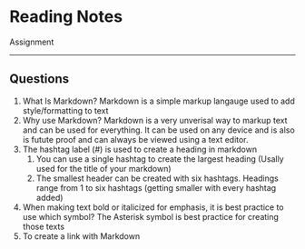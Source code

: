 # Reading Notes
Assignment

---
## Questions
1. What Is Markdown? Markdown is a simple markup langauge used to add style/formatting to text
2. Why use Markdown? Markdown is a very unverisal way to markup text and can be used for everything. It can be used on any device and is also is futute proof and can always be viewed using a text editor.
3. The hashtag label (#) is used to create a heading in markdown
   1. You can use a single hashtag to create the largest heading (Usally used for the title of your markdown)
   2. The smallest header can be created with six hashtags. Headings range from 1 to six hashtags (getting smaller with every hashtag added)
4. When making text bold or italicized for emphasis, it is best practice to use which symbol? The Asterisk symbol is best practice for creating those texts
5. To create a link with Markdown 
